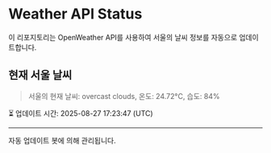 
# Weather API Status

이 리포지토리는 OpenWeather API를 사용하여 서울의 날씨 정보를 자동으로 업데이트합니다.

## 현재 서울 날씨
> 서울의 현재 날씨: overcast clouds, 온도: 24.72°C, 습도: 84%

⏳ 업데이트 시간: 2025-08-27 17:23:47 (UTC)

---
자동 업데이트 봇에 의해 관리됩니다.
